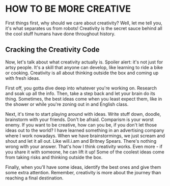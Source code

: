# HOW TO BE MORE CREATIVE

First things first, why should we care about creativity? Well, let me tell you, it's what separates us from robots! Creativity is the secret sauce behind all the cool stuff humans have done throughout history.

## Cracking the Creativity Code
Now, let's talk about what creativity actually is. Spoiler alert: it's not just for artsy people. It's a skill that anyone can develop, like learning to ride a bike or cooking. Creativity is all about thinking outside the box and coming up with fresh ideas.

First off, you gotta dive deep into whatever you're working on. Research and soak up all the info. Then, take a step back and let your brain do its thing. Sometimes, the best ideas come when you least expect them, like in the shower or while you're zoning out in and English class.

Next, it's time to start playing around with ideas. Write stuff down, doodle, brainstorm with your friends. Don't be afraid. Comparism is your worst enemy. If you want to be creative, how can you be, if you don't let those ideas out to the world? I have learned something in an advertising company where I work nowadays. When we have brainstormings, we just scream and shout and let it all out. Like will.i.am and Britney Spears. There's nothing wrong with your answer. That's how I think creativity works. Even more - if you share it with someone, he can lift it up! Some of the coolest ideas come from taking risks and thinking outside the box.

Finally, when you'll have some ideas, identify the best ones and give them some extra attention. Remember, creativity is more about the journey than reaching a final destination.
